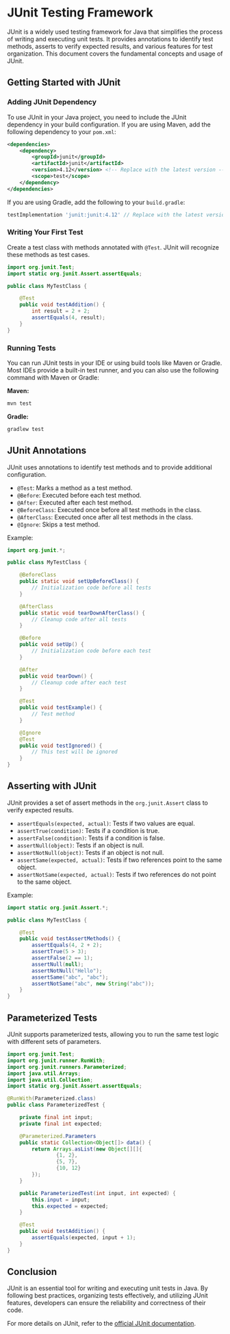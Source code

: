 # JUnit Testing Framework

JUnit is a widely used testing framework for Java that simplifies the process of writing and executing unit tests. It provides annotations to identify test methods, asserts to verify expected results, and various features for test organization. This document covers the fundamental concepts and usage of JUnit.

## Getting Started with JUnit

### Adding JUnit Dependency

To use JUnit in your Java project, you need to include the JUnit dependency in your build configuration. If you are using Maven, add the following dependency to your `pom.xml`:

```xml
<dependencies>
    <dependency>
        <groupId>junit</groupId>
        <artifactId>junit</artifactId>
        <version>4.12</version> <!-- Replace with the latest version -->
        <scope>test</scope>
    </dependency>
</dependencies>
```

If you are using Gradle, add the following to your `build.gradle`:

```groovy
testImplementation 'junit:junit:4.12' // Replace with the latest version
```

### Writing Your First Test

Create a test class with methods annotated with `@Test`. JUnit will recognize these methods as test cases.

```java
import org.junit.Test;
import static org.junit.Assert.assertEquals;

public class MyTestClass {

    @Test
    public void testAddition() {
        int result = 2 + 2;
        assertEquals(4, result);
    }
}
```

### Running Tests

You can run JUnit tests in your IDE or using build tools like Maven or Gradle. Most IDEs provide a built-in test runner, and you can also use the following command with Maven or Gradle:

**Maven:**

```bash
mvn test
```

**Gradle:**

```bash
gradlew test
```

## JUnit Annotations

JUnit uses annotations to identify test methods and to provide additional configuration.

- `@Test`: Marks a method as a test method.
- `@Before`: Executed before each test method.
- `@After`: Executed after each test method.
- `@BeforeClass`: Executed once before all test methods in the class.
- `@AfterClass`: Executed once after all test methods in the class.
- `@Ignore`: Skips a test method.

Example:

```java
import org.junit.*;

public class MyTestClass {

    @BeforeClass
    public static void setUpBeforeClass() {
        // Initialization code before all tests
    }

    @AfterClass
    public static void tearDownAfterClass() {
        // Cleanup code after all tests
    }

    @Before
    public void setUp() {
        // Initialization code before each test
    }

    @After
    public void tearDown() {
        // Cleanup code after each test
    }

    @Test
    public void testExample() {
        // Test method
    }

    @Ignore
    @Test
    public void testIgnored() {
        // This test will be ignored
    }
}
```

## Asserting with JUnit

JUnit provides a set of assert methods in the `org.junit.Assert` class to verify expected results.

- `assertEquals(expected, actual)`: Tests if two values are equal.
- `assertTrue(condition)`: Tests if a condition is true.
- `assertFalse(condition)`: Tests if a condition is false.
- `assertNull(object)`: Tests if an object is null.
- `assertNotNull(object)`: Tests if an object is not null.
- `assertSame(expected, actual)`: Tests if two references point to the same object.
- `assertNotSame(expected, actual)`: Tests if two references do not point to the same object.

Example:

```java
import static org.junit.Assert.*;

public class MyTestClass {

    @Test
    public void testAssertMethods() {
        assertEquals(4, 2 + 2);
        assertTrue(5 > 3);
        assertFalse(2 == 1);
        assertNull(null);
        assertNotNull("Hello");
        assertSame("abc", "abc");
        assertNotSame("abc", new String("abc"));
    }
}
```

## Parameterized Tests

JUnit supports parameterized tests, allowing you to run the same test logic with different sets of parameters.

```java
import org.junit.Test;
import org.junit.runner.RunWith;
import org.junit.runners.Parameterized;
import java.util.Arrays;
import java.util.Collection;
import static org.junit.Assert.assertEquals;

@RunWith(Parameterized.class)
public class ParameterizedTest {

    private final int input;
    private final int expected;

    @Parameterized.Parameters
    public static Collection<Object[]> data() {
        return Arrays.asList(new Object[][]{
                {1, 2},
                {5, 7},
                {10, 12}
        });
    }

    public ParameterizedTest(int input, int expected) {
        this.input = input;
        this.expected = expected;
    }

    @Test
    public void testAddition() {
        assertEquals(expected, input + 1);
    }
}
```

## Conclusion

JUnit is an essential tool for writing and executing unit tests in Java. By following best practices, organizing tests effectively, and utilizing JUnit features, developers can ensure the reliability and correctness of their code.

For more details on JUnit, refer to the [official JUnit documentation](https://junit.org/junit5/docs/current/user-guide/).
